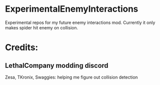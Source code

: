 # ExperimentalEnemyInteractions
 Experimental repos for my future enemy interactions mod. Currently it only makes spider hit enemy on collision.

Credits:
=================================================
LethalCompany modding discord
--------------------------------------------------
Zesa, TKronix, Swaggies: helping me figure out collision detection
